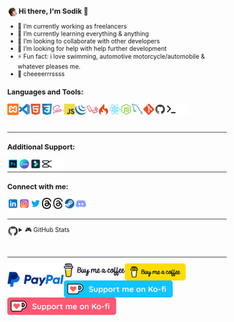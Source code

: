 ### [<img align="left" alt="Putnam" width="26px" src="./img/putnam.PNG" />](https://github.com/tamddk) Hi there, I'm Sodik 👋

- 🔭 I’m currently working as freelancers
- 🌱 I’m currently learning everything & anything
- 📲 I’m looking to collaborate with other developers
- 🤔 I’m looking for help with help further development
- ⚡ Fun fact: i love swimming, automotive motorcycle/automobile & whatever pleases me.
- 🍻 cheeeerrrssss

### Languages and Tools:

[<img align="left" alt="XAMPP" width="26px" src="./img/xampp.svg" />](https://github.com/tamddk)
[<img align="left" alt="Visual Studio Code" width="26px" src="./img/vscode.svg" />](https://github.com/tamddk)
[<img align="left" alt="HTML5" width="26px" src="./img/html5.svg" />](https://github.com/tamddk)
[<img align="left" alt="CSS3" width="26px" src="./img/css3.svg" />](https://github.com/tamddk)
[<img align="left" alt="Sass" width="26px" src="./img/sass.svg" />](https://github.com/tamddk)
[<img align="left" alt="JavaScript" width="26px" src="./img/javascript.svg" />](https://github.com/tamddk)
[<img align="left" alt="jQuery" width="26px" src="./img/jquery.svg" />](https://github.com/tamddk)
[<img align="left" alt="Laravel" width="26px" src="./img/laravel.svg" />](https://github.com/tamddk)
[<img align="left" alt="CodeIgniter" width="26px" src="./img/codeigniter.svg" />](https://github.com/tamddk)
[<img align="left" alt="React" width="26px" src="./img/react.svg" />](https://github.com/tamddk)
[<img align="left" alt="Node" width="26px" src="./img/node.svg" />](https://github.com/tamddk)
[<img align="left" alt="MySQL" width="26px" src="./img/mysql.svg" />](https://github.com/tamddk)
[<img align="left" alt="Git" width="26px" src="./img/git.svg" />](https://github.com/tamddk)
[<img align="left" alt="Github" width="26px" src="./img/github.svg" />](https://github.com/tamddk)
[<img align="left" alt="Terminal" width="26px" src="./img/terminal-dark.svg" />](https://github.com/tamddk#gh-dark-mode-only)
[<img align="left" alt="Terminal" width="26px" src="./img/terminal-light.svg" />](https://github.com/tamddk#gh-light-mode-only)

<br />
<br />
<br />

---

### Additional Support:

[<img align="left" alt="Adobe Photoshop" width="26px" src="./img/photoshop.svg" />](https://github.com/tamddk)
[<img align="left" alt="Canva" width="26px" src="./img/canva.svg" />](https://github.com/tamddk)
[<img align="left" alt="Filmora" width="26px" src="./img/filmora.svg" />](https://github.com/tamddk)
[<img align="left" alt="CapCut" width="26px" src="./img/capcut-dark.svg" />](https://github.com/tamddk#gh-dark-mode-only)
[<img align="left" alt="CapCut" width="26px" src="./img/capcut-light.svg" />](https://github.com/tamddk#gh-light-mode-only)

<br />

---

### Connect with me:

[<img align="left" alt="LinkedIn" width="26px" src="./img/linkedin.svg" />](https://www.linkedin.com/in/sodikun)
[<img align="left" alt="Instagram" width="26px" src="./img/instagram.svg" />](https://www.instagram.com/tamddk)
[<img align="left" alt="Twitter" width="26px" src="./img/twitter.svg" />](https://www.twitter.com/tbsodik)
[<img align="left" alt="Threads" width="26px" src="./img/threads-dark.svg" />](https://www.threads.net/@tamddk#gh-dark-mode-only)
[<img align="left" alt="Threads" width="26px" src="./img/threads-light.svg" />](https://www.threads.net/@tamddk#gh-light-mode-only)
[<img align="left" alt="Steam" width="26px" src="./img/steam.svg" />](https://steamcommunity.com/profiles/76561198328953437/)
[<img align="left" alt="Discord" width="26px" src="./img/discord.svg" />](https://discord.com/users/825711269490327562)

<br />
<br />

---

<details>
  <summary><img align="left" alt="Github" width="26px" src="./img/github.svg" /> 🎮 GitHub Stats</summary>

  <img align="left" alt="tamddk GitHub Stats" src="https://github-readme-stats.vercel.app/api?username=tamddk&show_icons=true&hide_border=false&title_color=ff652f&icon_color=FFE400&bg_color=09131B&text_color=ffffff&border_color=0c1a25" />

</details>

<br />
<br />

---

[<img align="left" alt="PayPal" width="130px" src="./img/paypal.png"/>](https://www.paypal.com/paypalme/tamddk)
[<img align="left" alt="Buy Me A Coffee" width="140px" src="./img/buymeacoffee-dark.png" />](https://www.buymeacoffee.com/tamddk#gh-dark-mode-only)
[<img align="left" alt="Buy Me A Coffee" width="140px" src="./img/buymeacoffee-light.png" />](https://www.buymeacoffee.com/tamddk#gh-light-mode-only)
[<img align="left" alt="Ko-Fi" width="250px" src="./img/ko-fi-dark.png" />](https://ko-fi.com/sodik/?hidefeed=true&widget=true&embed=true&preview=true#gh-dark-mode-only)
[<img align="left" alt="Ko-Fi" width="250px" src="./img/ko-fi-light.png" />](https://ko-fi.com/sodik/?hidefeed=true&widget=true&embed=true&preview=true#gh-light-mode-only)
